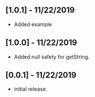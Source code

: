 ## [1.0.1] - 11/22/2019
* Added example

## [1.0.0] - 11/22/2019

* Added null safety for getString.

## [0.0.1] - 11/22/2019

* initial release.
